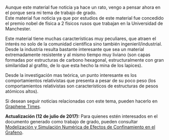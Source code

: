 <!--
.. title: Pensando en el grafeno
.. slug: pensando-en-el-grafeno
.. date: 2010-12-10 01:44:45 UTC-05:00
.. tags: Física,Grafeno,Materiales,Estado sólido
.. category: Física pasión, Ciencia
.. link:
.. description:
.. type: text
.. author: Edward Villegas Pulgarin
-->

Aunque este material fue noticia ya hace un rato, vengo a pensar ahora en el porque sera mi tema de trabajo de grado.  
Este material fue noticia ya que por estudios de este material fue concedido el premio nobel de física a 2 físicos rusos que trabajan en la Universidad de Manchester.  

Este material tiene muchas características muy peculiares, que atraen el interés no solo de la comunidad científica sino también ingenieril/industrial. Desde la industria resulta bastante interesante que sea un material extremadamente resistente y al mismo tiempo muy liviano (son capas formadas por estructuras de carbono hexagonal, estructuralmente con gran similaridad al grafito, de lo que esta hecho la mina de los lapices).  

Desde la investigación mas teórica, un punto interesante es los comportamientos relativistas que presenta a pesar de su poco peso (los comportamientos relativistas son característicos de estructuras de pesos atómicos altos).  

Si desean seguir noticias relacionadas con este tema, pueden hacerlo en [Graphene Times](http://graphenetimes.com/).  

__Actualización (12 de julio de 2017):__ Para quienes estén interesados en el documento generado como trabajo de grado, pueden consultar [Modelización y Simulación Numérica de Efectos de Confinamiento en el Grafeno](https://www.researchgate.net/publication/258566488_Modelizacion_y_Simulacion_Numerica_de_Efectos_de_Confinamiento_en_el_Grafeno).  
